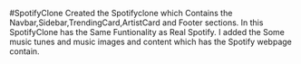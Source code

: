 #SpotifyClone
Created the Spotifyclone which Contains the Navbar,Sidebar,TrendingCard,ArtistCard and Footer sections.
In this SpotifyClone has the Same Funtionality as Real Spotify.
I added the Some music tunes and music images and content which has the Spotify webpage contain.
